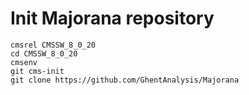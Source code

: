 # Init Majorana repository
```
cmsrel CMSSW_8_0_20
cd CMSSW_8_0_20
cmsenv
git cms-init
git clone https://github.com/GhentAnalysis/Majorana
```
